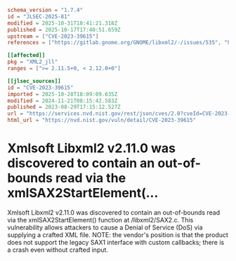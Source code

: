 ```toml
schema_version = "1.7.4"
id = "JLSEC-2025-81"
modified = 2025-10-31T18:41:21.318Z
published = 2025-10-17T17:40:51.659Z
upstream = ["CVE-2023-39615"]
references = ["https://gitlab.gnome.org/GNOME/libxml2/-/issues/535", "https://gitlab.gnome.org/GNOME/libxml2/-/issues/535"]

[[affected]]
pkg = "XML2_jll"
ranges = [">= 2.11.5+0, < 2.12.0+0"]

[[jlsec_sources]]
id = "CVE-2023-39615"
imported = 2025-10-28T18:09:09.635Z
modified = 2024-11-21T08:15:42.583Z
published = 2023-08-29T17:15:12.527Z
url = "https://services.nvd.nist.gov/rest/json/cves/2.0?cveId=CVE-2023-39615"
html_url = "https://nvd.nist.gov/vuln/detail/CVE-2023-39615"
```

# Xmlsoft Libxml2 v2.11.0 was discovered to contain an out-of-bounds read via the xmlSAX2StartElement(...

Xmlsoft Libxml2 v2.11.0 was discovered to contain an out-of-bounds read via the xmlSAX2StartElement() function at /libxml2/SAX2.c. This vulnerability allows attackers to cause a Denial of Service (DoS) via supplying a crafted XML file. NOTE: the vendor's position is that the product does not support the legacy SAX1 interface with custom callbacks; there is a crash even without crafted input.

